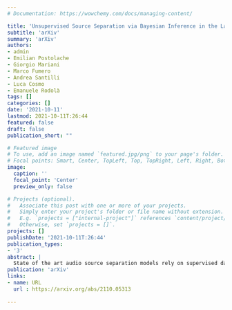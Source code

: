 ```yaml
---
# Documentation: https://wowchemy.com/docs/managing-content/

title: 'Unsupervised Source Separation via Bayesian Inference in the Latent Domain'
subtitle: 'arXiv'
summary: 'arXiv'
authors:
- admin
- Emilian Postolache
- Giorgio Mariani
- Marco Fumero
- Andrea Santilli
- Luca Cosmo
- Emanuele Rodolà
tags: []
categories: []
date: '2021-10-11'
lastmod: 2021-10-11T:26:44
featured: false
draft: false
publication_short: ""

# Featured image
# To use, add an image named `featured.jpg/png` to your page's folder.
# Focal points: Smart, Center, TopLeft, Top, TopRight, Left, Right, BottomLeft, Bottom, BottomRight.
image:
  caption: ''
  focal_point: 'Center'
  preview_only: false

# Projects (optional).
#   Associate this post with one or more of your projects.
#   Simply enter your project's folder or file name without extension.
#   E.g. `projects = ["internal-project"]` references `content/project/deep-learning/index.md`.
#   Otherwise, set `projects = []`.
projects: []
publishDate: '2021-10-11T:26:44'
publication_types:
- '3'
abstract: |
  State of the art audio source separation models rely on supervised data-driven approaches, which can be expensive in terms of labeling resources. On the other hand, approaches for training these models without any direct supervision are typically high-demanding in terms of memory and time requirements, and remain impractical to be used at inference time. We aim to tackle these limitations by proposing a simple yet effective unsupervised separation algorithm, which operates directly on a latent representation of time-domain signals. Our algorithm relies on deep Bayesian priors in the form of pre-trained autoregressive networks to model the probability distributions of each source. We leverage the low cardinality of the discrete latent space, trained with a novel loss term imposing a precise arithmetic structure on it, to perform exact Bayesian inference without relying on an approximation strategy. We validate our approach on the Slakh dataset arXiv:1909.08494, demonstrating results in line with state of the art supervised approaches while requiring fewer resources with respect to other unsupervised methods.
publication: 'arXiv'
links:
- name: URL
  url : https://arxiv.org/abs/2110.05313
  
---
```

